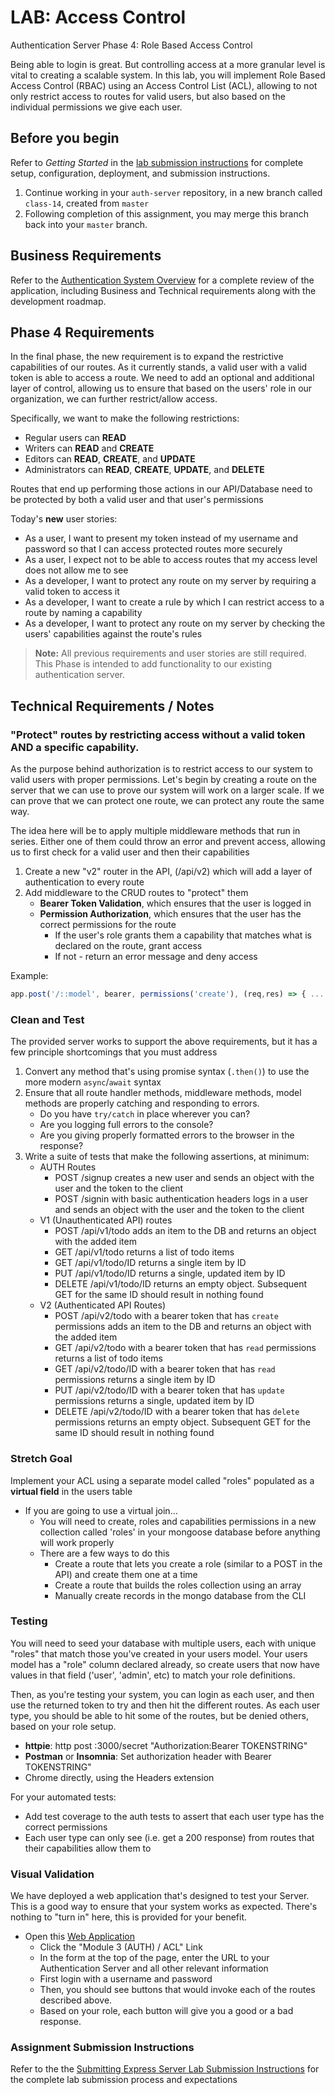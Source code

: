 # LAB: Access Control

Authentication Server Phase 4: Role Based Access Control

Being able to login is great. But controlling access at a more granular level is vital to creating a scalable system. In this lab, you will implement Role Based Access Control (RBAC) using an Access Control List (ACL), allowing to not only restrict access to routes for valid users, but also based on the individual permissions we give each user.

## Before you begin

Refer to *Getting Started*  in the [lab submission instructions](../../../reference/submission-instructions/labs/README.md) for complete setup, configuration, deployment, and submission instructions.

1. Continue working in your `auth-server` repository, in a new branch called `class-14`, created from `master`
1. Following completion of this assignment, you may merge this branch back into your `master` branch.

## Business Requirements

Refer to the [Authentication System Overview](../../apps-and-libraries/auth-server/README.md) for a complete review of the application, including Business and Technical requirements along with the development roadmap.

## Phase 4 Requirements

In the final phase, the new requirement is to expand the restrictive capabilities of our routes. As it currently stands, a valid user with a valid token is able to access a route. We need to add an optional and additional layer of control, allowing us to ensure that based on the users' role in our organization, we can further restrict/allow access.

Specifically, we want to make the following restrictions:

- Regular users can **READ**
- Writers can **READ** and **CREATE**
- Editors can **READ**, **CREATE**, and **UPDATE**
- Administrators can **READ**, **CREATE**, **UPDATE**, and **DELETE**

Routes that end up performing those actions in our API/Database need to be protected by both a valid user and that user's permissions

Today's **new** user stories:

- As a user, I want to present my token instead of my username and password so that I can access protected routes more securely
- As a user, I expect not to be able to access routes that my access level does not allow me to see
- As a developer, I want to protect any route on my server by requiring a valid token to access it
- As a developer, I want to create a rule by which I can restrict access to a route by naming a capability
- As a developer, I want to protect any route on my server by checking the users' capabilities against the route's rules

> **Note:** All previous requirements and user stories are still required. This Phase is intended to add functionality to our existing authentication server.

## Technical Requirements / Notes

### "Protect" routes by restricting access without a valid token AND a specific capability.

As the purpose behind authorization is to restrict access to our system to valid users with proper permissions. Let's begin by creating a route on the server that we can use to prove our system will work on a larger scale. If we can prove that we can protect one route, we can protect any route the same way.

The idea here will be to apply multiple middleware methods that run in series. Either one of them could throw an error and prevent access, allowing us to first check for a valid user and then their capabilities

1. Create a new "v2" router in the API, (/api/v2) which will add a layer of authentication to every route
1. Add middleware to the CRUD routes to "protect" them
   - **Bearer Token Validation**, which ensures that the user is logged in
   - **Permission Authorization**, which ensures that the user has the correct permissions for the route
     - If the user's role grants them a capability that matches what is declared on the route, grant access
     - If not - return an error message and deny access

Example:

```javascript
app.post('/::model', bearer, permissions('create'), (req,res) => { ... })
```

### Clean and Test

The provided server works to support the above requirements, but it has a few principle shortcomings that you must address

1. Convert any method that's using promise syntax (`.then()`) to use the more modern `async`/`await` syntax
1. Ensure that all route handler methods, middleware methods, model methods are properly catching and responding to errors.
   - Do you have `try/catch` in place wherever you can?
   - Are you logging full errors to the console?
   - Are you giving properly formatted errors to the browser in the response?
1. Write a suite of tests that make the following assertions, at minimum:
   - AUTH Routes
     - POST /signup creates a new user and sends an object with the user and the token to the client
     - POST /signin with basic authentication headers logs in a user and sends an object with the user and the token to the client
   - V1 (Unauthenticated API) routes
     - POST /api/v1/todo adds an item to the DB and returns an object with the added item
     - GET /api/v1/todo returns a list of todo items
     - GET /api/v1/todo/ID returns a single item by ID
     - PUT /api/v1/todo/ID returns a single, updated item by ID
     - DELETE /api/v1/todo/ID returns an empty object. Subsequent GET for the same ID should result in nothing found
   - V2 (Authenticated API Routes)
     - POST /api/v2/todo with a bearer token that has `create` permissions adds an item to the DB and returns an object with the added item
     - GET /api/v2/todo with a bearer token that has `read` permissions returns a list of todo items
     - GET /api/v2/todo/ID with a bearer token that has `read` permissions returns a single item by ID
     - PUT /api/v2/todo/ID with a bearer token that has `update` permissions returns a single, updated item by ID
     - DELETE /api/v2/todo/ID with a bearer token that has `delete` permissions returns an empty object. Subsequent GET for the same ID should result in nothing found

### Stretch Goal

Implement your ACL using a separate model called "roles" populated as a **virtual field** in the users table

- If you are going to use a virtual join...
  - You will need to create, roles and capabilities permissions in a new collection called 'roles' in  your mongoose database before anything will work properly
  - There are a few ways to do this
    - Create a route that lets you create a role (similar to a POST in the API) and create them one at a time
    - Create a route that builds the roles collection using an array
    - Manually create records in the mongo database from the CLI

### Testing

You will need to seed your database with multiple users, each with unique "roles" that match those you've created in your users model. Your users model has a "role" column declared already, so create users that now have values in that field ('user', 'admin', etc) to match your role definitions.

Then, as you're testing your system, you can login as each user, and then use the returned token to try and then hit the different routes. As each user type, you should be able to hit some of the routes, but be denied others, based on your role setup.

- **httpie**: http post :3000/secret "Authorization:Bearer TOKENSTRING"
- **Postman** or **Insomnia**:  Set authorization header with Bearer TOKENSTRING"
- Chrome directly, using the Headers extension

For your automated tests:

- Add test coverage to the auth tests to assert that each user type has the correct permissions
- Each user type can only see (i.e. get a 200 response) from routes that their capabilities allow them to

### Visual Validation

We have deployed a web application that's designed to test your Server. This is a good way to ensure that your system works as expected. There's nothing to "turn in" here, this is provided for your benefit.

- Open this [Web Application](https://javascript-401.netlify.app/)
  - Click the "Module 3 (AUTH) / ACL" Link
  - In the form at the top of the page, enter the URL to your Authentication Server and all other relevant information
  - First login with a username and password
  - Then, you should see buttons that would invoke each of the routes described above.
  - Based on your role, each button will give you a good or a bad response.

### Assignment Submission Instructions

Refer to the the [Submitting Express Server Lab Submission Instructions](../../../reference/submission-instructions/labs/express-servers.md) for the complete lab submission process and expectations
